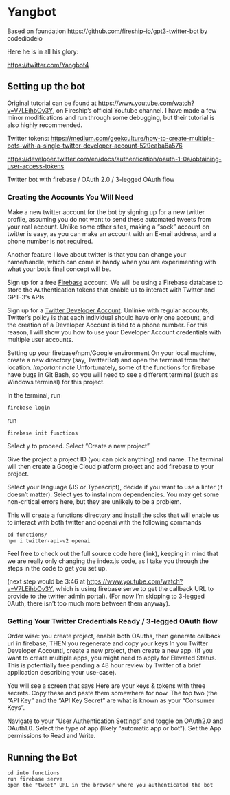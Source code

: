 # Yangbot

Based on foundation https://github.com/fireship-io/gpt3-twitter-bot by codediodeio

Here he is in all his glory:

https://twitter.com/Yangbot4


## Setting up the bot 
Original tutorial can be found at https://www.youtube.com/watch?v=V7LEihbOv3Y, on Fireship’s official Youtube channel. I have made a few minor modifications and run through some debugging, but their tutorial is also highly recommended. 

Twitter tokens:
https://medium.com/geekculture/how-to-create-multiple-bots-with-a-single-twitter-developer-account-529eaba6a576

https://developer.twitter.com/en/docs/authentication/oauth-1-0a/obtaining-user-access-tokens

Twitter bot with firebase / OAuth 2.0 / 3-legged OAuth flow 

### Creating the Accounts You Will Need 

Make a new twitter account for the bot by signing up for a new twitter profile, assuming you do not want to send these automated tweets from your real account. Unlike some other sites, making a “sock” account on twitter is easy, as you can make an account with an E-mail address, and a phone number is not required. 

Another feature I love about twitter is that you can change your name/handle, which can come in handy when you are experimenting with what your bot’s final concept will be. 

Sign up for a free [Firebase](https://firebase.google.com/) account. We will be using a Firebase database to store the Authentication tokens that enable us to interact with Twitter and GPT-3’s APIs.  

Sign up for a [Twitter Developer Account](https://developer.twitter.com/). Unlinke with regular accounts, Twitter’s policy is that each individual should have only one account, and the creation of a Developer Account is tied to a phone number. For this reason, I will show you how to use your Developer Account credentials with multiple user accounts.

Setting up your firebase/npm/Google environment 
On your local machine, create a new directory (say, TwitterBot) and open the terminal from that location. *Important note* 
Unfortunately, some of the functions for firebase have bugs in Git Bash, so you will need to see a different terminal (such as Windows terminal) for this project.

In the terminal, run 
```
firebase login
```

run
```
firebase init functions
```

Select y to proceed. Select “Create a new project”

Give the project a project ID (you can pick anything) and name. The terminal will then create a Google Cloud platform project and add firebase to your project.

Select your language (JS or Typescript), decide if you want to use a linter (it doesn’t matter). Select yes to instal npm dependencies. You may get some non-critical errors here, but they are unlikely to be a problem. 


This will create a functions directory and  install the sdks that will enable us to interact with both twitter and openai  with the following commands
```
cd functions/
npm i twitter-api-v2 openai
```
Feel free to check out the full source code here (link), keeping in mind that we are really only changing the index.js code, as I take you through the steps in the code to get you set up. 

(next step would be 3:46 at https://www.youtube.com/watch?v=V7LEihbOv3Y, which is using firebase serve to get the callback URL to provide to the twitter admin portal). (For now I’m skipping to 3-legged 0Auth, there isn’t too much more between them anyway). 


### Getting Your Twitter Credentials Ready / 3-legged OAuth flow 
Order wise: you create project, enable both OAuths, then generate callback url in firebase, THEN you regenerate and copy your keys 
In you Twitter Developer Accountl, create a new project, then create a new app. (If you want to create multiple apps, you might need to apply for Elevated Status. This is potentially free pending a 48 hour review by Twitter of a brief application describing your use-case). 

You will see a screen that says Here are your keys & tokens with three secrets. Copy these and paste them somewhere for now. The top two (the “API Key” and the “API Key Secret” are what is known as your “Consumer Keys”. 

Navigate to your “User Authentication Settings” and toggle on OAuth2.0 and OAuth1.0. Select the type of app (likely “automatic app or bot”). Set the App permissions to Read and Write. 

## Running the Bot
```
cd into functions
run firebase serve
open the "tweet" URL in the browser where you authenticated the bot 
```